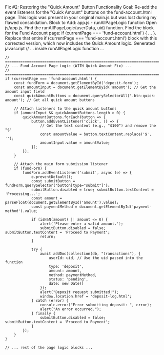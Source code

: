 Fix #2: Restoring the "Quick Amount" Button Functionality
Goal: Re-add the event listeners for the "Quick Amount" buttons on the fund-account.html page. This logic was present in your original main.js but was lost during my flawed consolidation.
Block to Add: app.js - runAllPageLogic function
Open js/app.js.
Find the runAllPageLogic(userData, uid) function.
Find the block for the Fund Account page: if (currentPage === 'fund-account.html') { ... }.
Replace that entire if (currentPage === 'fund-account.html') block with this corrected version, which now includes the Quick Amount logic.
Generated javascript
// ... inside runAllPageLogic function ...

    // =============================================================================
    // --- Fund Account Page Logic (WITH Quick Amount Fix) ---
    // =============================================================================
    if (currentPage === 'fund-account.html') {
        const fundForm = document.getElementById('deposit-form');
        const amountInput = document.getElementById('amount'); // Get the amount input field
        const quickAmountButtons = document.querySelectorAll('.btn-quick-amount'); // Get all quick amount buttons

        // Attach listeners to the quick amount buttons
        if (amountInput && quickAmountButtons.length > 0) {
            quickAmountButtons.forEach(button => {
                button.addEventListener('click', () => {
                    // Get the text content (e.g., "$100") and remove the "$"
                    const amountValue = button.textContent.replace('$', '');
                    amountInput.value = amountValue;
                });
            });
        }
        
        // Attach the main form submission listener
        if (fundForm) {
            fundForm.addEventListener('submit', async (e) => {
                e.preventDefault();
                const submitButton = fundForm.querySelector('button[type="submit"]');
                submitButton.disabled = true; submitButton.textContent = 'Processing...';
                const amount = parseFloat(document.getElementById('amount').value);
                const paymentMethod = document.getElementById('payment-method').value;

                if (isNaN(amount) || amount <= 0) {
                    alert('Please enter a valid amount.');
                    submitButton.disabled = false; submitButton.textContent = 'Proceed to Payment';
                    return;
                }

                try {
                    await addDoc(collection(db, "transactions"), {
                        userId: uid, // Use the uid passed into the function
                        type: 'deposit',
                        amount: amount,
                        method: paymentMethod,
                        status: 'pending',
                        date: new Date()
                    });
                    alert("Deposit request submitted!");
                    window.location.href = 'deposit-log.html';
                } catch (error) {
                    console.error("Error submitting deposit: ", error);
                    alert("An error occurred.");
                } finally {
                    submitButton.disabled = false; submitButton.textContent = 'Proceed to Payment';
                }
            });
        }
    }

    // ... rest of the page logic blocks ...